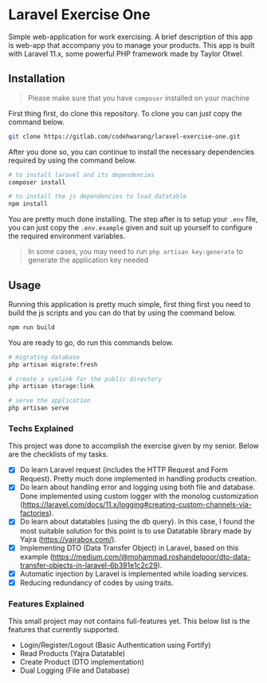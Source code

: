 # Laravel Exercise One

Simple web-application for work exercising. A brief description of this app is web-app that accompany you to manage your products. This app is built with Laravel 11.x, some powerful PHP framework made by Taylor Otwel.

## Installation

> Please make sure that you have `composer` installed on your machine

First thing first, do clone this repository. To clone you can just copy the command below.

```bash
git clone https://gitlab.com/codehwarang/laravel-exercise-one.git
```

After you done so, you can continue to install the necessary dependencies required by using the command below.

```bash
# to install laravel and its dependencies
composer install

# to install the js dependencies to load datatable
npm install
```

You are pretty much done installing. The step after is to setup your `.env` file, you can just copy the `.env.example` given and suit up yourself to configure the required environment variables.

> In some cases, you may need to run `php artisan key:generate` to generate the application key needed

## Usage

Running this application is pretty much simple, first thing first you need to build the js scripts and you can do that by using the command below.

```bash
npm run build
```

You are ready to go, do run this commands below.

```bash
# migrating database
php artisan migrate:fresh

# create a symlink for the public directory
php artisan storage:link

# serve the application
php artisan serve
```

### Techs Explained

This project was done to accomplish the exercise given by my senior. Below are the checklists of my tasks.

-   [x] Do learn Laravel request (includes the HTTP Request and Form Request). Pretty much done implemented in handling products creation.
-   [x] Do learn about handling error and logging using both file and database. Done implemented using custom logger with the monolog customization (https://laravel.com/docs/11.x/logging#creating-custom-channels-via-factories).
-   [x] Do learn about datatables (using the db query). In this case, I found the most suitable solution for this point is to use Datatable library made by Yajra (https://yajrabox.com/).
-   [x] Implementing DTO (Data Transfer Object) in Laravel, based on this example (https://medium.com/@mohammad.roshandelpoor/dto-data-transfer-objects-in-laravel-6b391e1c2c29).
-   [x] Automatic injection by Laravel is implemented while loading services.
-   [x] Reducing redundancy of codes by using traits.

### Features Explained

This small project may not contains full-features yet. This below list is the features that currently supported.

-   Login/Register/Logout (Basic Authentication using Fortify)
-   Read Products (Yajra Datatable)
-   Create Product (DTO implementation)
-   Dual Logging (File and Database)
